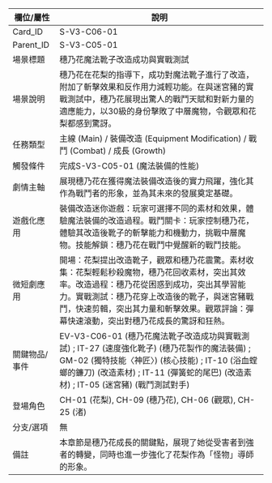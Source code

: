 | 欄位/屬性 | 說明 |
|---|---|
| Card_ID | S-V3-C06-01 |
| Parent_ID | S-V3-C05-01 |
| 場景標題 | 穗乃花魔法靴子改造成功與實戰測試 |
| 場景說明 | 穗乃花在花梨的指導下，成功對魔法靴子進行了改造，附加了斬擊效果和反作用力減輕功能。在與迷宮豬的實戰測試中，穗乃花展現出驚人的戰鬥天賦和對新力量的適應能力，以30級的身份擊敗了中層魔物，令觀眾和花梨都感到驚訝。 |
| 任務類型 | 主線 (Main) / 裝備改造 (Equipment Modification) / 戰鬥 (Combat) / 成長 (Growth) |
| 觸發條件 | 完成S-V3-C05-01 (魔法裝備的性能) |
| 劇情主軸 | 展現穗乃花在獲得魔法裝備改造後的實力飛躍，強化其作為戰鬥者的形象，並為其未來的發展奠定基礎。 |
| 遊戲化應用 | 裝備改造迷你遊戲：玩家可選擇不同的素材和效果，體驗魔法裝備的改造過程。戰鬥關卡：玩家控制穗乃花，體驗其改造後靴子的斬擊能力和機動力，挑戰中層魔物。技能解鎖：穗乃花在戰鬥中覺醒新的戰鬥技能。 |
| 微短劇應用 | 開場：花梨提出改造靴子，觀眾和穗乃花震驚。素材收集：花梨輕鬆秒殺魔物，穗乃花回收素材，突出其效率。改造過程：穗乃花從困惑到成功，突出其學習能力。實戰測試：穗乃花穿上改造後的靴子，與迷宮豬戰鬥，快速剪輯，突出其力量和斬擊效果。觀眾評論：彈幕快速滾動，突出對穗乃花成長的驚訝和狂熱。 |
| 關鍵物品/事件 | EV-V3-C06-01 (穗乃花魔法靴子改造成功與實戰測試) ; IT-27 (速度強化靴子) (穗乃花製作的魔法裝備) ; GM-02 (獨特技能〈神匠〉) (核心技能) ; IT-10 (浴血螳螂的鐮刀) (改造素材) ; IT-11 (彈簧蛇的尾巴) (改造素材) ; IT-05 (迷宮豬) (戰鬥測試對手) |
| 登場角色 | CH-01 (花梨), CH-09 (穗乃花), CH-06 (觀眾), CH-25 (渚) |
| 分支/選項 | 無 |
| 備註 | 本章節是穗乃花成長的關鍵點，展現了她從受害者到強者的轉變，同時也進一步強化了花梨作為「怪物」導師的形象。 |
